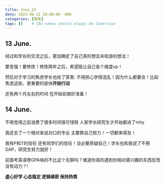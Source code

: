 ```yaml
---
title: June_23
date: 2023-06-11 20:00:00 -800
categories: [随笔]
tags: []    # TAG names should always be lowercase
---
```


## 13 June.
经过和学长的交流之后，更加确定了自己真的想去米哈游的想法！

要变强！要修炼！修炼两年之后，希望能让自己各个维度up！

然后对于学习的焦虑学长也给了答案: 不用担心学得混乱！因为什么都要会！比起焦虑这些，更重要的是快**开始行动**

还有两个月左右的时间 在开始前做好准备！

## 14 June.
不用觉得之前浪费了很多时间很可惜呀 人家学长研究生才开始都进了mhy

我还去了一个相对来说对口的专业 主要靠自己努力！一切都来得及！

我有P和T的信任 还有同学们的信任！没必要质疑自己！学长也和我说了不用GAP，研究生努力就好！

前面考英语卷GPA啥的不比这个无聊吗？难道你真的遇到你相对感兴趣的东西反而没有动力？!

**虚心好学 心态稳定 逻辑缜密 保持热情**